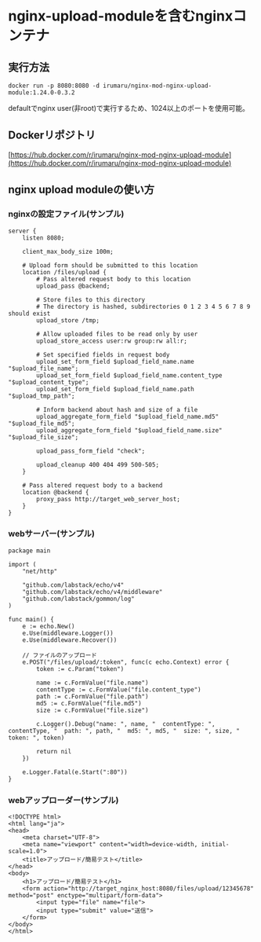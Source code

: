 # nginx-upload-moduleを含むnginxコンテナ

## 実行方法
`
docker run -p 8080:8080 -d irumaru/nginx-mod-nginx-upload-module:1.24.0-0.3.2
`

defaultでnginx user(非root)で実行するため、1024以上のポートを使用可能。  

## Dockerリポジトリ

[https://hub.docker.com/r/irumaru/nginx-mod-nginx-upload-module](https://hub.docker.com/r/irumaru/nginx-mod-nginx-upload-module)

## nginx upload moduleの使い方

### nginxの設定ファイル(サンプル)
```
server {
    listen 8080;

    client_max_body_size 100m;

    # Upload form should be submitted to this location
    location /files/upload {
        # Pass altered request body to this location
        upload_pass @backend;

        # Store files to this directory
        # The directory is hashed, subdirectories 0 1 2 3 4 5 6 7 8 9 should exist
        upload_store /tmp;

        # Allow uploaded files to be read only by user
        upload_store_access user:rw group:rw all:r;

        # Set specified fields in request body
        upload_set_form_field $upload_field_name.name "$upload_file_name";
        upload_set_form_field $upload_field_name.content_type "$upload_content_type";
        upload_set_form_field $upload_field_name.path "$upload_tmp_path";

        # Inform backend about hash and size of a file
        upload_aggregate_form_field "$upload_field_name.md5" "$upload_file_md5";
        upload_aggregate_form_field "$upload_field_name.size" "$upload_file_size";

        upload_pass_form_field "check";

        upload_cleanup 400 404 499 500-505;
    }

    # Pass altered request body to a backend
    location @backend {
        proxy_pass http://target_web_server_host;
    }
}
```

### webサーバー(サンプル)

```
package main

import (
	"net/http"

	"github.com/labstack/echo/v4"
	"github.com/labstack/echo/v4/middleware"
	"github.com/labstack/gommon/log"
)

func main() {
	e := echo.New()
	e.Use(middleware.Logger())
	e.Use(middleware.Recover())

	// ファイルのアップロード
	e.POST("/files/upload/:token", func(c echo.Context) error {
        token := c.Param("token")

        name := c.FormValue("file.name")
        contentType := c.FormValue("file.content_type")
        path := c.FormValue("file.path")
        md5 := c.FormValue("file.md5")
        size := c.FormValue("file.size")

        c.Logger().Debug("name: ", name, "  contentType: ", contentType, "  path: ", path, "  md5: ", md5, "  size: ", size, "  token: ", token)

        return nil
    })

	e.Logger.Fatal(e.Start(":80"))
}
```

### webアップローダー(サンプル)
```
<!DOCTYPE html>
<html lang="ja">
<head>
    <meta charset="UTF-8">
    <meta name="viewport" content="width=device-width, initial-scale=1.0">
    <title>アップロード/簡易テスト</title>
</head>
<body>
    <h1>アップロード/簡易テスト</h1>
    <form action="http://target_nginx_host:8080/files/upload/12345678" method="post" enctype="multipart/form-data">
        <input type="file" name="file">
        <input type="submit" value="送信">
    </form>
</body>
</html>
```
